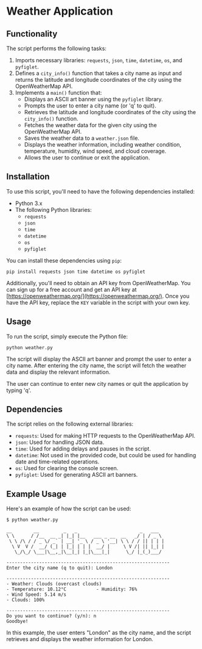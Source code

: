 
# Weather Application

## Functionality
The script performs the following tasks:

1. Imports necessary libraries: `requests`, `json`, `time`, `datetime`, `os`, and `pyfiglet`.
2. Defines a `city_info()` function that takes a city name as input and returns the latitude and longitude coordinates of the city using the OpenWeatherMap API.
3. Implements a `main()` function that:
   - Displays an ASCII art banner using the `pyfiglet` library.
   - Prompts the user to enter a city name (or 'q' to quit).
   - Retrieves the latitude and longitude coordinates of the city using the `city_info()` function.
   - Fetches the weather data for the given city using the OpenWeatherMap API.
   - Saves the weather data to a `weather.json` file.
   - Displays the weather information, including weather condition, temperature, humidity, wind speed, and cloud coverage.
   - Allows the user to continue or exit the application.

## Installation
To use this script, you'll need to have the following dependencies installed:

- Python 3.x
- The following Python libraries:
  - `requests`
  - `json`
  - `time`
  - `datetime`
  - `os`
  - `pyfiglet`

You can install these dependencies using `pip`:

```
pip install requests json time datetime os pyfiglet
```

Additionally, you'll need to obtain an API key from OpenWeatherMap. You can sign up for a free account and get an API key at [https://openweathermap.org/](https://openweathermap.org/). Once you have the API key, replace the `KEY` variable in the script with your own key.

## Usage
To run the script, simply execute the Python file:

```
python weather.py
```

The script will display the ASCII art banner and prompt the user to enter a city name. After entering the city name, the script will fetch the weather data and display the relevant information.

The user can continue to enter new city names or quit the application by typing 'q'.

## Dependencies
The script relies on the following external libraries:

- `requests`: Used for making HTTP requests to the OpenWeatherMap API.
- `json`: Used for handling JSON data.
- `time`: Used for adding delays and pauses in the script.
- `datetime`: Not used in the provided code, but could be used for handling date and time-related operations.
- `os`: Used for clearing the console screen.
- `pyfiglet`: Used for generating ASCII art banners.

## Example Usage
Here's an example of how the script can be used:

```
$ python weather.py

__        __         _   _                       _   ___
\ \      / /__  __ _| |_| |__   ___ _ __  __   _/ | / _ \
 \ \ /\ / / _ \/ _` | __| '_ \ / _ \ '__| \ \ / / || | | |
  \ V  V /  __/ (_| | |_| | | |  __/ |     \ V /| || |_| |
   \_/\_/ \___|\__,_|\__|_| |_|\___|_|      \_/ |_(_)___/

------------------------------------------------------------
Enter the city name (q to quit): London

------------------------------------------------------------
- Weather: Clouds (overcast clouds)
- Temperature: 10.12°C           - Humidity: 76%
- Wind Speed: 5.14 m/s
- Clouds: 100%

------------------------------------------------------------
Do you want to continue? (y/n): n
Goodbye!
```

In this example, the user enters "London" as the city name, and the script retrieves and displays the weather information for London.
